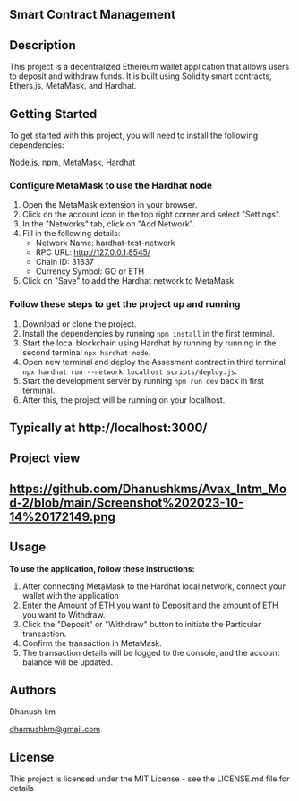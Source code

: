 
## Smart Contract Management
## Description

This project is a decentralized Ethereum wallet  application that allows users to deposit and withdraw funds. It is built using Solidity smart contracts, Ethers.js, MetaMask, and Hardhat.

## Getting Started

To get started with this project, you will need to install the following dependencies:

Node.js,
npm,
MetaMask,
Hardhat

### Configure MetaMask to use the Hardhat node 

1. Open the MetaMask extension in your browser.
2. Click on the account icon in the top right corner and select "Settings".
3. In the "Networks" tab, click on "Add Network".
4. Fill in the following details:
   - Network Name: hardhat-test-network
   - RPC URL: http://127.0.0.1:8545/
   - Chain ID: 31337
   - Currency Symbol: GO or ETH
5. Click on "Save" to add the Hardhat network to MetaMask.


### Follow these steps to get the project up and running 

1. Download or clone the project.
2. Install the dependencies by running `npm install` in the first terminal.
3. Start the local blockchain using Hardhat by running by running in the second terminal  `npx hardhat node`.
4. Open new terminal and deploy the Assesment  contract  in third terminal `npx hardhat run --network localhost scripts/deploy.js`.
5. Start the development server by running `npm run dev` back in first terminal.
6. After this, the project will be running on your localhost.

## Typically at http://localhost:3000/



## Project view 

## https://github.com/Dhanushkms/Avax_Intm_Mod-2/blob/main/Screenshot%202023-10-14%20172149.png
## Usage 

**To use the application, follow these instructions:**

1. After connecting MetaMask to the Hardhat local network, connect your wallet with the application
2. Enter the Amount of ETH  you want to Deposit and the amount of ETH you want to Withdraw.
3. Click the "Deposit"  or "Withdraw" button to initiate the  Particular transaction.
4. Confirm the transaction in MetaMask.
5. The transaction details will be logged to the console, and the account balance will be updated.


## Authors

Dhanush km

dhamushkm@gmail.com

## License
This project is licensed under the MIT License - see the LICENSE.md file for details

